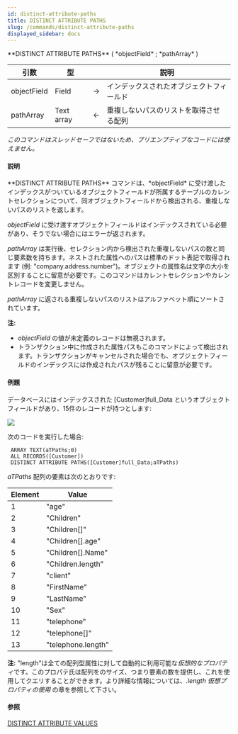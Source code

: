 ```yaml
---
id: distinct-attribute-paths
title: DISTINCT ATTRIBUTE PATHS
slug: /commands/distinct-attribute-paths
displayed_sidebar: docs
---
```


<!--REF #_command_.DISTINCT ATTRIBUTE PATHS.Syntax-->**DISTINCT ATTRIBUTE PATHS** ( *objectField* ; *pathArray* )<!-- END REF-->
<!--REF #_command_.DISTINCT ATTRIBUTE PATHS.Params-->
| 引数 | 型 |  | 説明 |
| --- | --- | --- | --- |
| objectField | Field | &#8594;  | インデックスされたオブジェクトフィールド |
| pathArray | Text array | &#8592; | 重複しないパスのリストを取得させる配列 |

<!-- END REF-->

*このコマンドはスレッドセーフではないため、プリエンプティブなコードには使えません。*


#### 説明 

<!--REF #_command_.DISTINCT ATTRIBUTE PATHS.Summary-->**DISTINCT ATTRIBUTE PATHS** コマンドは、*objectField* に受け渡したインデックスがついているオブジェクトフィールドが所属するテーブルのカレントセレクションについて、同オブジェクトフィールドから検出される、重複しないパスのリストを返します。<!-- END REF-->

*objectField* に受け渡すオブジェクトフィールドはインデックスされている必要があり、そうでない場合にはエラーが返されます。

*pathArray* は実行後、セレクション内から検出された重複しないパスの数と同じ要素数を持ちます。ネストされた属性へのパスは標準のドット表記で取得されます (例: "company.address.number")。オブジェクトの属性名は文字の大小を区別することに留意が必要です。このコマンドはカレントセレクションやカレントレコードを変更しません。

*pathArray* に返される重複しないパスのリストはアルファベット順にソートされています。

**注:** 

* *objectField* の値が未定義のレコードは無視されます。
* トランザクション中に作成された属性パスもこのコマンドによって検出されます。トランザクションがキャンセルされた場合でも、オブジェクトフィールドのインデックスには作成されたパスが残ることに留意が必要です。

#### 例題 

データベースにはインデックスされた \[Customer\]full\_Data というオブジェクトフィールドがあり、15件のレコードが持つとします:

![](../assets/en/commands/pict2994114.en.png)

次のコードを実行した場合:

```4d
 ARRAY TEXT(aTPaths;0)
 ALL RECORDS([Customer])
 DISTINCT ATTRIBUTE PATHS([Customer]full_Data;aTPaths)
```

*aTPaths* 配列の要素は次のとおりです:

| Element | Value               |
| ------- | ------------------- |
| 1       | "age"               |
| 2       | "Children"          |
| 3       | "Children\[\]"      |
| 4       | "Children\[\].age"  |
| 5       | "Children\[\].Name" |
| 6       | "Children.length"   |
| 7       | "client"            |
| 8       | "FirstName"         |
| 9       | "LastName"          |
| 10      | "Sex"               |
| 11      | "telephone"         |
| 12      | "telephone\[\]"     |
| 13      | "telephone.length"  |

**注:** "length"は全ての配列型属性に対して自動的に利用可能な*仮想的なプロパティ*です。このプロパテ氏は配列をのサイズ、つまり要素の数を提供し、これを使用してクエリすることができます。より詳細な情報については、*.length 仮想プロパティの使用* の章を参照して下さい。

#### 参照 

  
[DISTINCT ATTRIBUTE VALUES](distinct-attribute-values.md)  